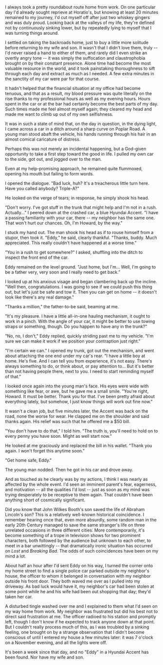 I always took a pretty roundabout route home from work. On one particular day I'd already sought reprieve at Horatio's, but knowing at least 20 minutes remained to my journey, I'd cut myself off after just two whiskey gingers and was duly proud. Looking back at the valleys of my life, they're defined not by continuously sinking lower, but by repeatedly lying to myself that I was turning things around.

I settled on taking the backroads home, just to buy a little more solitude before returning to my wife and son. It wasn't that I didn't love them, truly -- I'd never raised a hand to either of them, and rarely did I even strike an overtly angry tone -- it was simply the suffocation and claustrophobia brought on by their constant presence. Alone time had become the most valuable resource in the world, and it took painstaking thoroughness to sift through each day and extract as much as I needed. A few extra minutes in the sanctity of my car were par for that course.

It hadn't helped that the financial situation at my office had become tenuous, and that as a result, my blood pressure was quite literally on the rise thanks to my professional hours as well as my evening hours. Hours spent in the car or at the bar had certainly become the best parts of my day. Such times made me feel almost myself again; they cleared my head and made me want to climb up out of my own selfishness.

It was in such a state of mind that, on the day in question, in the dying light, I came across a car in a ditch around a sharp curve on Poplar Road. A young man stood abaft the vehicle, his hands running through his hair in an almost comical caricature of distress.

Perhaps this was not merely an incidental happening, but a God-given opportunity to take a first step toward the good in life. I pulled my own car to the side, got out, and jogged over to the man.

Even at my help-promising approach, he remained quite flummoxed, opening his mouth but failing to form words.

I opened the dialogue. "Bad luck, huh? It's a treacherous little turn here. Have you called anybody? Triple-A?"

He looked on the verge of tears; in response, he simply shook his head.

"Don't worry. I've got stuff in the trunk that might help and I'm not in a rush. Actually..." I peered down at the crashed car, a blue Hyundai Accent. "I have a passing familiarity with your car, there -- my neighbor has the same one. That won't hurt our chances. Oh, I'm Howard, by the way."

I stuck my hand out. The man shook his head as if to rouse himself from a stupor, then took it. "Eddy," he said, clearly thankful. "Thanks, buddy. Much appreciated. This really couldn't have happened at a worse time."

"You in a rush to get somewhere?" I asked, shuffling into the ditch to inspect the front end of the car.

Eddy remained on the level ground. "Just home, but I'm... Well, I'm going to be a father very, very soon and I really need to get back.”

I looked up at his anxious visage and began clambering back up the incline. "Well then, congratulations. I was going to see if we could push this thing out, but let's just be safe and tow it. Then you can get on home -- it doesn't look like there's any real damage."

"Thanks a million," the father-to-be said, beaming at me.

"It's my pleasure. I have a little all-in-one hauling mechanism, it ought to work in a pinch. With the angle of your car, it might be better to use towing straps or something, though. Do you happen to have any in the trunk?"

"No, no, I don't," Eddy replied, quickly striding past me to my vehicle. "I'm sure we can make it work if we position your contraption just right."

"I'm certain we can." I opened my trunk, got out the mechanism, and went about attaching the one end under my car's rear. "I have a little boy at home. He's five. And I can tell you from experience, it's not easy. There's always something to do, or think about, or pay attention to... But it's better than not having people there, next to you. I need to start reminding myself of that."

I looked once again into the young man's face. His eyes were wide with something like fear, or awe, but he gave me a small smile. "You're right, Howard. It must be better. Thank you for that. I've been pretty afraid about everything lately, but somehow, I just know things will work out fine now."

It wasn't a clean job, but five minutes later, the Accent was back on the road, none the worse for wear. He clapped me on the shoulder and said thanks again. His relief was such that he offered me a $50 bill.

"You don't have to do that," I told him. "The truth is, you'll need to hold on to every penny you have soon. Might as well start now."

He looked at me graciously and replaced the bill in his wallet. "Thank you again. I won't forget this anytime soon."

"Get home safe, Eddy."

The young man nodded. Then he got in his car and drove away.

And as touched as he clearly was by my actions, I think I was nearly as affected by the whole event. I'd seen an imminent parent's fear, eagerness, and motivation -- all the qualities I'd lost -- just as soon as my mind was trying desperately to be receptive to them again. That couldn't have been anything short of cosmically significant.

Did you know that John Wilkes Booth's son saved the life of Abraham Lincoln's son? This is a relatively well-known historical coincidence. I remember hearing once that, even more absurdly, some random man in the early 20th Century managed to save the same stranger's life on three unrelated occasions in three different cities. More contemporarily, it's become something of a trope in television shows for two prominent characters, both followed by the audience but unknown to each other, to meet in a bar unwittingly -- that dramatically ironic situation has occurred on *Lost* and *Breaking Bad*. The odds of such coincidences have been on my mind a lot.

About half an hour after I'd sent Eddy on his way, I turned the corner onto my home street to find a single police car parked outside my neighbor's house, the officer to whom it belonged in conversation with my neighbor outside his front door. They both waved me over as I pulled into my driveway. As bad luck would have it, my neighbor's car had been stolen at some point while he and his wife had been out shopping that day; they'd taken her car.

A disturbed tingle washed over me and I explained to them what I'd seen on my way home from work. My neighbor was frustrated but did his best not to direct said frustration at me. The officer radioed to his station and promptly left, though I don't know if he expected to track anyone down at that point. But I couldn't really process much of this, as I was troubled by a sinking feeling, one brought on by a strange observation that I didn't become conscious of until I entered my house a few minutes later: it was 7 o'clock on a November evening, and all the lights were off.

It's been a week since that day, and no "Eddy" in a Hyundai Accent has been found. Nor have my wife and son.
